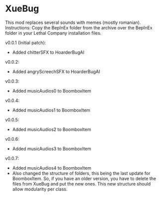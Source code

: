 # XueBug
 This mod replaces several sounds with memes (mostly romanian).
 Instructions: Copy the BepInEx folder from the archive over the BepInEx folder in your Lethal Company installation files.

v0.0.1 (Initial patch):
- Added chitterSFX to HoarderBugAI

v0.0.2:
- Added angryScreechSFX to HoarderBugAI

v0.0.3:
- Added musicAudios0 to BoomboxItem

v0.0.4:
- Added musicAudios1 to BoomboxItem

v0.0.5:
- Added musicAudios2 to BoomboxItem

v0.0.6:
- Added musicAudios3 to BoomboxItem

v0.0.7:
- Added musicAudios4 to BoomboxItem
- Also changed the structure of folders, this being the last update for BoomboxItem. So, if you have an older version, you have to delete the files from XueBug and put the new ones. This new structure should allow modularity per class.